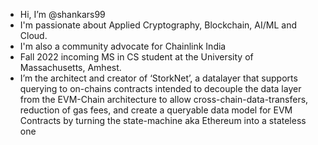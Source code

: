 - Hi, I’m @shankars99
- I'm passionate about Applied Cryptography, Blockchain, AI/ML and Cloud.
- I'm also a community advocate for Chainlink India
- Fall 2022 incoming MS in CS student at the University of Massachusetts, Amhest.
- I’m the architect and creator of ‘StorkNet’, a datalayer that supports querying to on-chains contracts intended to decouple the data layer from the EVM-Chain architecture to allow cross-chain-data-transfers, reduction of gas fees, and create a queryable data model for EVM Contracts by turning the state-machine aka Ethereum into a stateless one

<!---
shankars99/shankars99 is a ✨ special ✨ repository because its `README.md` (this file) appears on your GitHub profile.
You can click the Preview link to take a look at your changes.
--->
